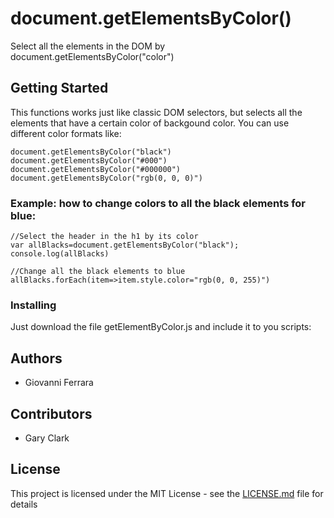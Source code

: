 # document.getElementsByColor()

Select all the elements in the DOM by document.getElementsByColor("color")

## Getting Started

This functions works just like classic DOM selectors, but selects all the elements that have a certain color of backgound color.
You can use different color formats like:
```
document.getElementsByColor("black")
document.getElementsByColor("#000")
document.getElementsByColor("#000000")
document.getElementsByColor("rgb(0, 0, 0)")

```
### Example: how to change colors to all the black elements for blue:

```
//Select the header in the h1 by its color
var allBlacks=document.getElementsByColor("black");
console.log(allBlacks)

//Change all the black elements to blue
allBlacks.forEach(item=>item.style.color="rgb(0, 0, 255)")

```

### Installing

Just download the file getElementByColor.js and include it to you scripts: <script src="getElementByColor.js"></script>

## Authors

* Giovanni Ferrara

## Contributors

* Gary Clark

## License

This project is licensed under the MIT License - see the [LICENSE.md](LICENSE.md) file for details

